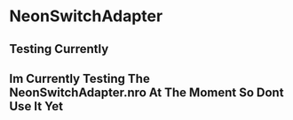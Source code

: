 # NeonSwitchAdapter
Testing Currently
-----------------
Im Currently Testing The NeonSwitchAdapter.nro At The Moment So Dont Use It Yet
------------------
